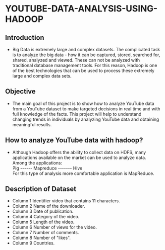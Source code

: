 # YOUTUBE-DATA-ANALYSIS-USING-HADOOP

## Introduction
- Big Data is extremely large and complex datasets. The complicated task is to analyze the big data - how it can be captured, stored, searched for, shared, analyzed and viewed. These can not be analyzed with traditional database management tools. For this reason, Hadoop is one of the best technologies that can be used to process these extremely large and complex data sets. 
## Objective 
- The main goal of this project is to show how to analyze YouTube data from a YouTube dataset to make targeted decisions in real time and with full knowledge of the facts. This project will help to understand changing trends in individuals by analyzing YouTube data and obtaining meaningful results. 
## How to analyze YouTube data with hadoop?
- Although Hadoop offers the ability to collect data on HDFS, many applications available on the market can be used to analyze data.
Among the applications:</br>
Pig ------ Mapreduce ------- Hive </br>
For this type of analysis more comfortable application is MapReduce.

## Description of Dataset 

- Column 1 Identifier video that contains 11 characters. 
- Column 2 Name of the downloader.
- Column 3 Date of publication. 
- Column 4 Category of the video.
- Column 5 Length of the video.
- Column 6 Number of views for the video.
- Column 7 Number of comments.
- Column 8 Number of "likes".
- Column 9 Countries.
